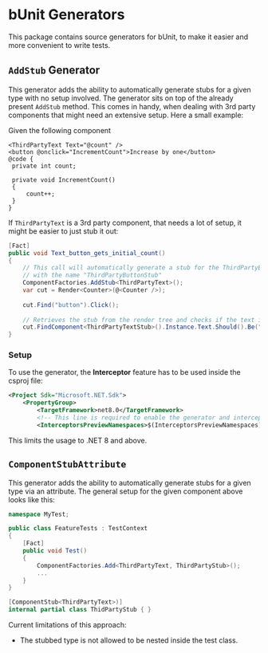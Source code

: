 # bUnit Generators

This package contains source generators for bUnit, to make it easier and more convenient to write tests.

## `AddStub` Generator
This generator adds the ability to automatically generate stubs for a given type with no setup involved. The generator sits on top of the already
present `AddStub` method.
This comes in handy, when dealing with 3rd party components that might need an extensive setup. Here a small example:

Given the following component
```razor
<ThirdPartyText Text="@count" />
<button @onclick="IncrementCount">Increase by one</button>
@code {
 private int count;
 
 private void IncrementCount()
 {
	 count++;
 }
}
```

If `ThirdPartyText` is a 3rd party component, that needs a lot of setup, it might be easier to just stub it out:

```csharp
[Fact]
public void Text_button_gets_initial_count()
{
    // This call will automatically generate a stub for the ThirdPartyButton component
    // with the name "ThirdPartyButtonStub"
    ComponentFactories.AddStub<ThirdPartyText>();
    var cut = Render<Counter>(@<Counter />);
    
    cut.Find("button").Click();
    
    // Retrieves the stub from the render tree and checks if the text is "1"
    cut.FindComponent<ThirdPartyTextStub>().Instance.Text.Should().Be("1");
}
```

### Setup
To use the generator, the **Interceptor** feature has to be used inside the csproj file:

```xml
<Project Sdk="Microsoft.NET.Sdk">
	<PropertyGroup>
		<TargetFramework>net8.0</TargetFramework>
		<!-- This line is required to enable the generator and interceptor -->
		<InterceptorsPreviewNamespaces>$(InterceptorsPreviewNamespaces);Bunit</InterceptorsPreviewNamespaces>
```

This limits the usage to .NET 8 and above.

## `ComponentStubAttribute`
This generator adds the ability to automatically generate stubs for a given type via an attribute.
The general setup for the given component above looks like this:
```csharp
namespace MyTest;

public class FeatureTests : TestContext
{
    [Fact]
    public void Test()
    {
        ComponentFactories.Add<ThirdPartyText, ThirdPartyStub>();
        ...
    }    
}

[ComponentStub<ThirdPartyText>)]
internal partial class ThidPartyStub { }
```

Current limitations of this approach:
 * The stubbed type is not allowed to be nested inside the test class.
